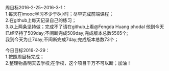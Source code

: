 周目标2016-2-25~2016-3-1：<br/>
1.每天在imooc学习不少于8小时；尽早完成前端课程；<br/>
2.在github上每天记录自己的练习；<br/>
3.以上两条坚持做；完成不了请在github上看@Fengda Huang  phodal  他到今天已经坚持了509day;不间断完成509day;完成版本总数5565个;<br/>
我到今天为止7day;不间断完成7day;完成版本总数73个；<br/>


今日目标2016-2-29：<br/>
1.按照周目标完成；<br/>
2.整理物品明天去学校;在学校，这个项目千万不可以断；加油！<br/>

